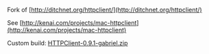Fork of [http://ditchnet.org/httpclient/](http://ditchnet.org/httpclient/)

See [http://kenai.com/projects/mac-httpclient](http://kenai.com/projects/mac-httpclient)

Custom build: [HTTPClient-0.9.1-gabriel.zip](http://rel.me.s3.amazonaws.com/HTTPClient/HTTPClient-0.9.1-gabriel.zip)

